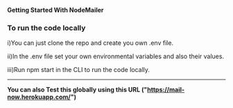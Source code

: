 **Getting Started With NodeMailer**

### To run the code locally
i)You can just clone the repo and create you own .env file.

ii)In the .env file set your own environmental variables and also their values.

iii)Run npm start in the CLI to run the code locally.

---

**You can also Test this globally using this URL ("https://mail-now.herokuapp.com/")**



